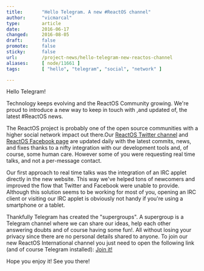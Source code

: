 ```yaml
---
title:       "Hello Telegram. A new #ReactOS channel"
author:      "vicmarcal"
type:        article
date:        2016-06-17
changed:     2016-08-05
draft:       false
promote:     false
sticky:      false
url:         /project-news/hello-telegram-new-reactos-channel
aliases:     [ node/11661 ]
tags:        [ "hello", "telegram", "social", "network" ]

---
```


<p> Hello Telegram! </p>
<p> Technology keeps evolving and the ReactOS Community growing. We're proud to introduce a new way to keep in touch with ,and updated of, the latest #ReactOS news.</p>
<p> The ReactOS project is probably one of the open source communities with a higher social network impact out there.Our <a href="https://twitter.com/reactos">ReactOS Twitter channel</a> and <a href="https://www.facebook.com/ReactOS-19143619259/">ReactOS Facebook page</a> are updated daily with the latest commits, news, and fixes thanks to a nifty integration with our development tools and, of course, some human care. However some of you were requesting real time talks, and not a per-message contact. </p>
<p> Our first approach to real time talks was the integration of an IRC applet directly in the new website. This way we've helped tons of newcomers and improved the flow that Twitter and Facebook were unable to provide.
Although this solution seems to be working for most of you, opening an IRC client or visiting our IRC applet is obviously not handy if you're using a smartphone or a tablet. </p>
<p>Thankfully Telegram has created the "supergroups". A supergroup is a Telegram channel where we can share our ideas, help each other answering doubts and of course having some fun!. All without losing your privacy since there are no personal details shared to anyone. To join our new ReactOS International channel you just need to open the following link (and of course Telegram installed): <a href="https://telegram.me/reactos">Join it!</a></p>
<p> Hope you enjoy it! See you there!<p>

 
